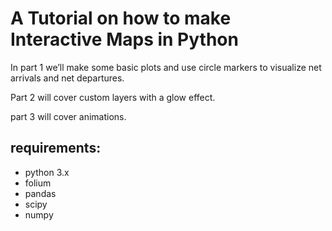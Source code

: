 # A Tutorial on how to make Interactive Maps in Python

In part 1 we’ll make some basic plots and use circle markers to visualize net arrivals and net departures. 

Part 2 will cover custom layers with a glow effect. 

part 3 will cover animations.

## requirements:
- python 3.x
- folium
- pandas
- scipy
- numpy
